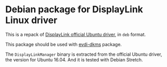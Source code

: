 # Debian package for DisplayLink Linux driver

This is a repack of [DisplayLink official Ubuntu driver](http://www.displaylink.com/downloads/ubuntu), in `deb` format.

This package should be used with [evdi-dkms](https://github.com/zhsj/evdi) package.

The `DisplayLinkManager` binary is extracted from the official Ubuntu driver, the version for Ubuntu 16.04. And it
is tested with Debian Stretch.
